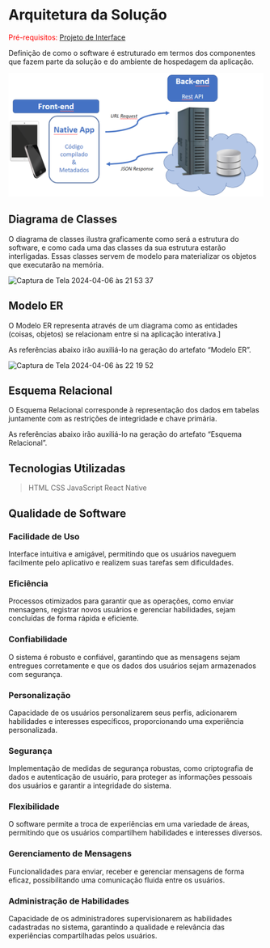 # Arquitetura da Solução

<span style="color:red">Pré-requisitos: <a href="3-Projeto de Interface.md"> Projeto de Interface</a></span>

Definição de como o software é estruturado em termos dos componentes que fazem parte da solução e do ambiente de hospedagem da aplicação.

![Arquitetura da Solução](img/02-mob-arch.png)

## Diagrama de Classes

O diagrama de classes ilustra graficamente como será a estrutura do software, e como cada uma das classes da sua estrutura estarão interligadas. Essas classes servem de modelo para materializar os objetos que executarão na memória.

<img width="950" alt="Captura de Tela 2024-04-06 às 21 53 37" src="https://github.com/ICEI-PUC-Minas-PMV-ADS/ads-2024-1-e3-proj-mov-t8-connectskill/assets/116657748/b98e8b52-8f9f-42b5-92cb-2a5d4ee44a8b">


## Modelo ER

O Modelo ER representa através de um diagrama como as entidades (coisas, objetos) se relacionam entre si na aplicação interativa.]

As referências abaixo irão auxiliá-lo na geração do artefato “Modelo ER”.

<img width="996" alt="Captura de Tela 2024-04-06 às 22 19 52" src="https://github.com/ICEI-PUC-Minas-PMV-ADS/ads-2024-1-e3-proj-mov-t8-connectskill/assets/116657748/388a0be6-99d6-44db-b386-589fb995f674">



## Esquema Relacional

O Esquema Relacional corresponde à representação dos dados em tabelas juntamente com as restrições de integridade e chave primária.
 
As referências abaixo irão auxiliá-lo na geração do artefato “Esquema Relacional”.




## Tecnologias Utilizadas

>HTML
>CSS
>JavaScript
>React Native


## Qualidade de Software
### Facilidade de Uso
Interface intuitiva e amigável, permitindo que os usuários naveguem facilmente pelo aplicativo e realizem suas tarefas sem dificuldades.

### Eficiência
Processos otimizados para garantir que as operações, como enviar mensagens, registrar novos usuários e gerenciar habilidades, sejam concluídas de forma rápida e eficiente.

### Confiabilidade
O sistema é robusto e confiável, garantindo que as mensagens sejam entregues corretamente e que os dados dos usuários sejam armazenados com segurança.

### Personalização
Capacidade de os usuários personalizarem seus perfis, adicionarem habilidades e interesses específicos, proporcionando uma experiência personalizada.

### Segurança
Implementação de medidas de segurança robustas, como criptografia de dados e autenticação de usuário, para proteger as informações pessoais dos usuários e garantir a integridade do sistema.

### Flexibilidade
O software permite a troca de experiências em uma variedade de áreas, permitindo que os usuários compartilhem habilidades e interesses diversos.

### Gerenciamento de Mensagens
Funcionalidades para enviar, receber e gerenciar mensagens de forma eficaz, possibilitando uma comunicação fluida entre os usuários.

### Administração de Habilidades
Capacidade de os administradores supervisionarem as habilidades cadastradas no sistema, garantindo a qualidade e relevância das experiências compartilhadas pelos usuários.

